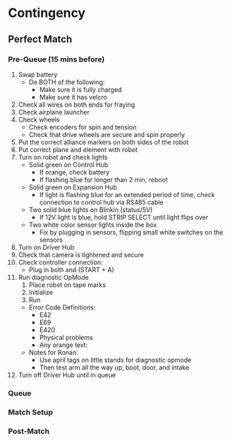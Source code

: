 # Contingency
## Perfect Match
### Pre-Queue (15 mins before)
1. Swap battery
	- Do BOTH of the following:
		- Make sure it is fully charged
		- Make sure it has velcro
2. Check all wires on both ends for fraying
3. Check airplane launcher
4. Check wheels
    - Check encoders for spin and tension
    - Check that drive wheels are secure and spin properly
5. Put the correct alliance markers on both sides of the robot
6. Put correct plane and element with robot
7. Turn on robot and check lights
    - Solid green on Control Hub
      - If orange, check battery
      - If flashing blue for longer than 2 min, reboot
    - Solid green on Expansion Hub
      - If light is flashing blue for an extended period of time, check connection to control hub via RS485 cable
    - Two solid blue lights on Blinkin (status/5V)
      - If 12V light is blue, hold STRIP SELECT until light flips over
    - Two white color sensor lights inside the box
      - Fix by plugging in sensors, flipping small white switches on the sensors
8. Turn on Driver Hub
9. Check that camera is tightened and secure
10. Check controller connection:
    - Plug in both and (START + A)
11. Run diagnostic OpMode
    1. Place robot on tape marks
    2. Initialize
    3. Run
    - Error Code Definitions:
      - E42
      - E69
      - E420
      - Physical problems
      - Any orange text:
    - Notes for Ronan:
      - Use april tags on little stands for diagnostic opmode
      - Then test arm all the way up, boot, door, and intake
14. Turn off Driver Hub until in queue

### Queue
### Match Setup
### Post-Match
